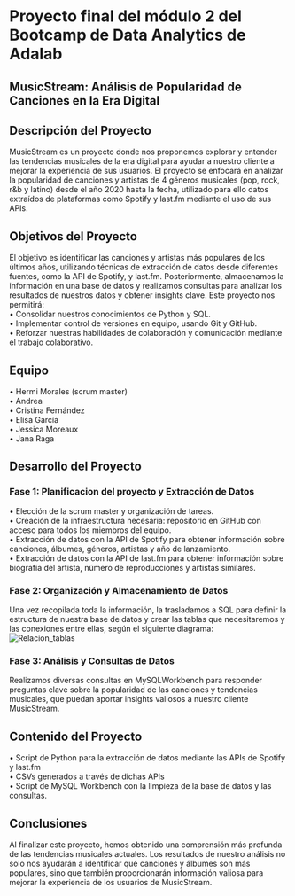 # Proyecto final del módulo 2 del Bootcamp de Data Analytics de Adalab
## MusicStream: Análisis de Popularidad de Canciones en la Era Digital
## Descripción del Proyecto
MusicStream es un proyecto donde nos proponemos explorar y entender las tendencias musicales de la era digital para ayudar a nuestro cliente a mejorar la experiencia de sus usuarios. El proyecto se enfocará en analizar la popularidad de canciones y artistas de 4 géneros musicales (pop, rock, r&b y latino) desde el año 2020 hasta la fecha, utilizado para ello datos extraídos de plataformas como Spotify y last.fm mediante el uso de sus APIs.

## Objetivos del Proyecto
El objetivo es identificar las canciones y artistas más populares de los últimos años, utilizando técnicas de extracción de datos desde diferentes fuentes, como la API de Spotify, y last.fm. Posteriormente, almacenamos la información en una base de datos y realizamos consultas para analizar los resultados de nuestros datos y obtener insights clave.
Este proyecto nos permitirá:  
• Consolidar nuestros conocimientos de Python y SQL.  
• Implementar control de versiones en equipo, usando Git y GitHub.  
• Reforzar nuestras habilidades de colaboración y comunicación mediante el trabajo colaborativo.

## Equipo  
• Hermi Morales (scrum master)  
• Andrea  
• Cristina Fernández  
• Elisa García  
• Jessica Moreaux  
• Jana Raga  

## Desarrollo del Proyecto
### Fase 1: Planificacion del proyecto y Extracción de Datos  
• Elección de la scrum master y organización de tareas.  
• Creación de la infraestructura necesaria: repositorio en GitHub con acceso para todos los miembros del equipo.  
• Extracción de datos con la API de Spotify para obtener información sobre canciones, álbumes, géneros, artistas y año de lanzamiento.  
• Extracción de datos con la API de last.fm para obtener información sobre biografía del artista, número de reproducciones y artistas similares.  

### Fase 2: Organización y Almacenamiento de Datos  
Una vez recopilada toda la información, la trasladamos a SQL para definir la estructura de nuestra base de datos y crear las tablas que necesitaremos y las conexiones entre ellas, según el siguiente diagrama:  
![Relacion_tablas](https://github.com/user-attachments/assets/564155bc-ca1d-4aaf-8711-3435e890e395)



### Fase 3: Análisis y Consultas de Datos  
Realizamos diversas consultas en MySQLWorkbench para responder preguntas clave sobre la popularidad de las canciones y tendencias musicales, que puedan aportar insights valiosos a nuestro cliente MusicStream. 

## Contenido del Proyecto  
• Script de Python para la extracción de datos mediante las APIs de Spotify y last.fm  
• CSVs generados a través de dichas APIs  
• Script de MySQL Workbench con la limpieza de la base de datos y las consultas.   

## Conclusiones  
Al finalizar este proyecto, hemos obtenido una comprensión más profunda de las tendencias musicales actuales. Los resultados de nuestro análisis no solo nos ayudarán a identificar qué canciones y álbumes son más populares, sino que también proporcionarán información valiosa para mejorar la experiencia de los usuarios de MusicStream.
